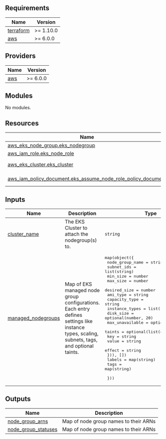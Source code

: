 <!-- BEGIN_TF_DOCS -->
## Requirements

| Name | Version |
|------|---------|
| <a name="requirement_terraform"></a> [terraform](#requirement\_terraform) | >= 1.10.0 |
| <a name="requirement_aws"></a> [aws](#requirement\_aws) | >= 6.0.0 |

## Providers

| Name | Version |
|------|---------|
| <a name="provider_aws"></a> [aws](#provider\_aws) | >= 6.0.0 |

## Modules

No modules.

## Resources

| Name | Type |
|------|------|
| [aws_eks_node_group.eks_nodegroup](https://registry.terraform.io/providers/hashicorp/aws/latest/docs/resources/eks_node_group) | resource |
| [aws_iam_role.eks_node_role](https://registry.terraform.io/providers/hashicorp/aws/latest/docs/resources/iam_role) | resource |
| [aws_eks_cluster.eks_cluster](https://registry.terraform.io/providers/hashicorp/aws/latest/docs/data-sources/eks_cluster) | data source |
| [aws_iam_policy_document.eks_assume_node_role_policy_document](https://registry.terraform.io/providers/hashicorp/aws/latest/docs/data-sources/iam_policy_document) | data source |

## Inputs

| Name | Description | Type | Default | Required |
|------|-------------|------|---------|:--------:|
| <a name="input_cluster_name"></a> [cluster\_name](#input\_cluster\_name) | The EKS Cluster to attach the nodegroup(s) to. | `string` | n/a | yes |
| <a name="input_managed_nodegroups"></a> [managed\_nodegroups](#input\_managed\_nodegroups) | Map of EKS managed node group configurations. Each entry defines settings like instance types, scaling, subnets, tags, and optional taints. | <pre>map(object({<br>    node_group_name = string<br>    subnet_ids      = list(string)<br>    min_size        = number<br>    max_size        = number<br>    desired_size    = number<br>    ami_type        = string<br>    capacity_type   = string<br>    instance_types  = list(string)<br>    disk_size       = optional(number, 20)<br>    max_unavailable = optional(number, 1)<br>    taints = optional(list(object({<br>      key    = string<br>      value  = string<br>      effect = string<br>    })), [])<br>    labels = map(string)<br>    tags   = map(string)<br><br>  }))</pre> | `{}` | no |

## Outputs

| Name | Description |
|------|-------------|
| <a name="output_node_group_arns"></a> [node\_group\_arns](#output\_node\_group\_arns) | Map of node group names to their ARNs |
| <a name="output_node_group_statuses"></a> [node\_group\_statuses](#output\_node\_group\_statuses) | Map of node group names to their ARNs |
<!-- END_TF_DOCS -->